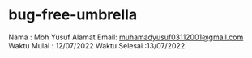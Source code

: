# bug-free-umbrella
Nama : Moh Yusuf
Alamat Email: muhamadyusuf03112001@gmail.com 
Waktu Mulai : 12/07/2022
Waktu Selesai :13/07/2022
